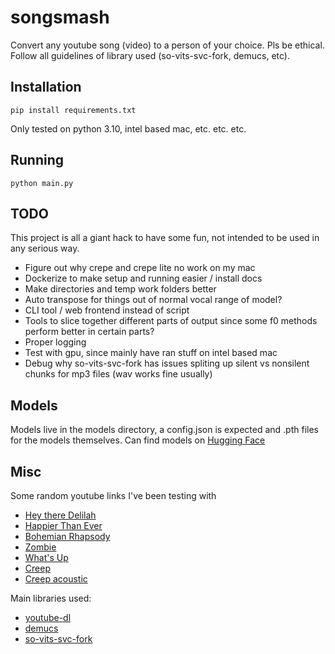 # songsmash
Convert any youtube song (video) to a person of your choice. Pls be ethical. Follow all guidelines of library used (so-vits-svc-fork, demucs, etc).

## Installation
```
pip install requirements.txt
```
Only tested on python 3.10, intel based mac, etc. etc. etc.

## Running
```
python main.py
```

## TODO
This project is all a giant hack to have some fun, not intended to be used in any serious way.

* Figure out why crepe and crepe lite no work on my mac
* Dockerize to make setup and running easier / install docs
* Make directories and temp work folders better
* Auto transpose for things out of normal vocal range of model?
* CLI tool / web frontend instead of script
* Tools to slice together different parts of output since some f0 methods perform better in certain parts?
* Proper logging
* Test with gpu, since mainly have ran stuff on intel based mac
* Debug why so-vits-svc-fork has issues spliting up silent vs nonsilent chunks for mp3 files (wav works fine usually)

## Models
Models live in the models directory, a config.json is expected and .pth files for the models themselves. Can find models on [Hugging Face](https://huggingface.co/)


## Misc
Some random youtube links I've been testing with

* [Hey there Delilah](https://www.youtube.com/watch?v=S6XXDw0Mrck)
* [Happier Than Ever](https://www.youtube.com/watch?v=YEbz2Qt3vec)
* [Bohemian Rhapsody](https://www.youtube.com/watch?v=fJ9rUzIMcZQ)
* [Zombie](https://youtu.be/BxrLVldZtmg)
* [What's Up](https://www.youtube.com/watch?v=B6GdsRIbTSk)
* [Creep](https://www.youtube.com/watch?v=zFYEYRcjK2g)
* [Creep acoustic](https://youtu.be/4BX5xpB2DBM)

Main libraries used:
* [youtube-dl](https://github.com/ytdl-org/youtube-dl/tree)
* [demucs](https://github.com/facebookresearch/demucs)
* [so-vits-svc-fork](https://github.com/voicepaw/so-vits-svc-fork)
